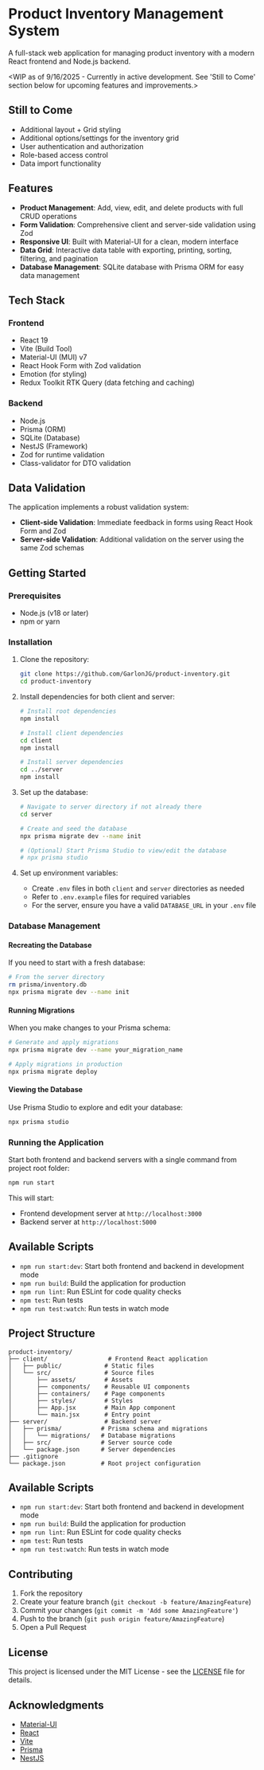 # Product Inventory Management System

A full-stack web application for managing product inventory with a modern React frontend and Node.js backend.

<WIP as of 9/16/2025 - Currently in active development. See 'Still to Come' section below for upcoming features and improvements.>

## Still to Come
- Additional layout + Grid styling
- Additional options/settings for the inventory grid
- User authentication and authorization
- Role-based access control
- Data import functionality

## Features

- **Product Management**: Add, view, edit, and delete products with full CRUD operations
- **Form Validation**: Comprehensive client and server-side validation using Zod
- **Responsive UI**: Built with Material-UI for a clean, modern interface
- **Data Grid**: Interactive data table with exporting, printing, sorting, filtering, and pagination
- **Database Management**: SQLite database with Prisma ORM for easy data management

## Tech Stack

### Frontend
- React 19
- Vite (Build Tool)
- Material-UI (MUI) v7
- React Hook Form with Zod validation
- Emotion (for styling)
- Redux Toolkit RTK Query (data fetching and caching)

### Backend
- Node.js
- Prisma (ORM)
- SQLite (Database)
- NestJS (Framework)
- Zod for runtime validation
- Class-validator for DTO validation

## Data Validation

The application implements a robust validation system:

- **Client-side Validation**: Immediate feedback in forms using React Hook Form and Zod
- **Server-side Validation**: Additional validation on the server using the same Zod schemas

## Getting Started

### Prerequisites

- Node.js (v18 or later)
- npm or yarn

### Installation

1. Clone the repository:
   ```bash
   git clone https://github.com/GarlonJG/product-inventory.git
   cd product-inventory
   ```

2. Install dependencies for both client and server:
   ```bash
   # Install root dependencies
   npm install
   
   # Install client dependencies
   cd client
   npm install
   
   # Install server dependencies
   cd ../server
   npm install
   ```

3. Set up the database:
   ```bash
   # Navigate to server directory if not already there
   cd server
   
   # Create and seed the database
   npx prisma migrate dev --name init
   
   # (Optional) Start Prisma Studio to view/edit the database
   # npx prisma studio
   ```

4. Set up environment variables:
   - Create `.env` files in both `client` and `server` directories as needed
   - Refer to `.env.example` files for required variables
   - For the server, ensure you have a valid `DATABASE_URL` in your `.env` file

### Database Management

#### Recreating the Database
If you need to start with a fresh database:

   ```bash
# From the server directory
rm prisma/inventory.db
npx prisma migrate dev --name init
```

#### Running Migrations
When you make changes to your Prisma schema:

```bash
# Generate and apply migrations
npx prisma migrate dev --name your_migration_name

# Apply migrations in production
npx prisma migrate deploy
```

#### Viewing the Database
Use Prisma Studio to explore and edit your database:
```bash
npx prisma studio
```

### Running the Application

Start both frontend and backend servers with a single command from project root folder:
```bash
npm run start
```

This will start:
- Frontend development server at `http://localhost:3000`
- Backend server at `http://localhost:5000`

## Available Scripts

- `npm run start:dev`: Start both frontend and backend in development mode
- `npm run build`: Build the application for production
- `npm run lint`: Run ESLint for code quality checks
- `npm test`: Run tests
- `npm run test:watch`: Run tests in watch mode

## Project Structure

```
product-inventory/
├── client/                 # Frontend React application
│   ├── public/            # Static files
│   └── src/               # Source files
│       ├── assets/        # Assets
│       ├── components/    # Reusable UI components
│       ├── containers/    # Page components
│       ├── styles/        # Styles
│       ├── App.jsx        # Main App component
│       └── main.jsx       # Entry point
├── server/                # Backend server
│   ├── prisma/           # Prisma schema and migrations
│   │   └── migrations/   # Database migrations
│   ├── src/              # Server source code
│   └── package.json      # Server dependencies
├── .gitignore
└── package.json          # Root project configuration
```

## Available Scripts

- `npm run start:dev`: Start both frontend and backend in development mode
- `npm run build`: Build the application for production
- `npm run lint`: Run ESLint for code quality checks
- `npm test`: Run tests
- `npm run test:watch`: Run tests in watch mode

## Contributing

1. Fork the repository
2. Create your feature branch (`git checkout -b feature/AmazingFeature`)
3. Commit your changes (`git commit -m 'Add some AmazingFeature'`)
4. Push to the branch (`git push origin feature/AmazingFeature`)
5. Open a Pull Request

## License

This project is licensed under the MIT License - see the [LICENSE](LICENSE) file for details.

## Acknowledgments

- [Material-UI](https://mui.com/)
- [React](https://reactjs.org/)
- [Vite](https://vitejs.dev/)
- [Prisma](https://www.prisma.io/)
- [NestJS](https://nestjs.com/)
